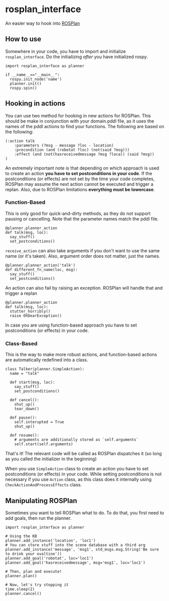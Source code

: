 # rosplan_interface
An easier way to hook into [ROSPlan](https://github.com/KCL-Planning/ROSPlan)


## How to use
Somewhere in your code, you have to import and initialize `rosplan_interface`. Do the initializing *after* you have initialized rospy.
```
import rosplan_interface as planner

if __name__=="__main__":
  rospy.init_node('name')
  planner.init()
  rospy.spin()
```

## Hooking in actions

You can use two method for hooking in new actions for ROSPlan. This should be make in conjunction with your domain.pddl file, as it uses the names of the pddl actions to find your functions. The following are based on the following:

```
(:action talk
    :parameters (?msg - message ?loc - location)
    :precondition (and (robotat ?loc) (not(said ?msg)))
    :effect (and (not(hasreceivedmessage ?msg ?loca)) (said ?msg))
)
```

An extremely important note is that depending on which approach is used to create an action **you have to set postconditions in your code**. If the postconditions (or effects) are not set by the time your code completes, ROSPlan may assume the next action cannot be executed and trigger a replan. Also, due to ROSPlan limitations **everything must be lowercase**. 


### Function-Based

This is only good for quick-and-dirty methods, as they do not support pausing or cancelling. Note that the parameter names match the pddl file.

```
@planner.planner_action
def talk(msg, loc):
  say_stuff()
  set_postconditions()
```

`receive_action` can also take arguments if you don't want to use the same name (or it's taken). Also, argument order does not matter, just the names.

```
@planner.planner_action('talk')
def different_fn_name(loc, msg):
  say_stuff()
  set_postconditions()
```

An action can also fail by raising an exception. ROSPlan will handle that and trigger a replan
```
@planner.planner_action
def talk(msg, loc):
  stutter_horribly()
  raise OhDearException()
```

In case you are using function-based approach you have to set postconditions (or effects) in your code.

### Class-Based

This is the way to make more robust actions, and function-based actions are automatically redefined into a class.

```
class Talker(planner.SimpleAction):
  name = "talk"
  
  def start(msg, loc):
    say_stuff()
    set_postconditions()
    
  def cancel():
    shut_up()
    tear_down()
    
  def pause():
    self.interupted = True
    shut_up()
    
  def resume():
    # arguments are additionally stored as `self.arguments`
    self.start(self.arguments)
```

That's it! The relevant code will be called as ROSPlan dispatches it (so long as you called the initializer in the beginning)

When you use `SimpleAction` class to create an action you have to set postconditions (or effects) in your code. While setting postconditions is not necessary if you use `Action` class, as this class does it internally using `CheckActionAndProcessEffects` class. 

## Manipulating ROSPlan

Sometimes you want to tell ROSPlan what to do. To do that, you first need to add goals, then run the planner.

```
import rosplan_interface as planner

# Using the KB
planner.add_instance('location', 'loc1')
# You can store stuff into the scene database with a third arg
planner.add_instance('message', 'msg1', std_msgs.msg.String('Be sure to drink your ovaltine'))
planner.add_goal('robotat', loc='loc1')
planner.add_goal('hasreceivedmessage', msg='msg1', loc='loc1')

# Then, plan and execute!
planner.plan()

# Now, let's try stopping it
time.sleep(2)
planner.cancel()
```
